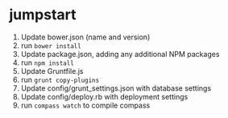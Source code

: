 jumpstart
=========

1. Update bower.json (name and version)
2. run `bower install`
3. Update package.json, adding any additional NPM packages
4. run `npm install`
3. Update Gruntfile.js
4. run `grunt copy-plugins`
5. Update config/grunt_settings.json with database settings
6. Update config/deploy.rb with deployment settings
7. run `compass watch` to compile compass


